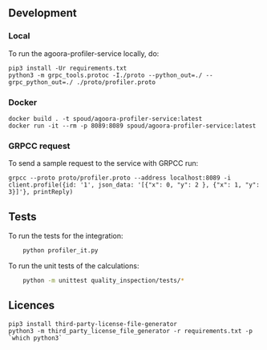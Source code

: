 ## Development

### Local

To run the agoora-profiler-service locally, do:

```
pip3 install -Ur requirements.txt
python3 -m grpc_tools.protoc -I./proto --python_out=./ --grpc_python_out=./ ./proto/profiler.proto
```

### Docker
```
docker build . -t spoud/agoora-profiler-service:latest
docker run -it --rm -p 8089:8089 spoud/agoora-profiler-service:latest
```

### GRPCC request
To send a sample request to the service with GRPCC run:
```
grpcc --proto proto/profiler.proto --address localhost:8089 -i
client.profile({id: '1', json_data: '[{"x": 0, "y": 2 }, {"x": 1, "y": 3}]'}, printReply)
```

## Tests

To run the tests for the integration:

```bash
    python profiler_it.py
```


To run the unit tests of the calculations:

```bash
    python -m unittest quality_inspection/tests/*
```

## Licences
```
pip3 install third-party-license-file-generator
python3 -m third_party_license_file_generator -r requirements.txt -p `which python3`

```
